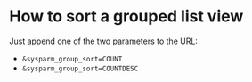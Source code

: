 # How to sort a grouped list view

Just append one of the two parameters to the URL:

- `&sysparm_group_sort=COUNT`
- `&sysparm_group_sort=COUNTDESC`

